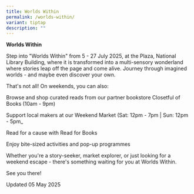 ```yaml
---
title: Worlds Within
permalink: /worlds-within/
variant: tiptap
description: ""
---
```

<p><strong>Worlds Within</strong>
</p>
<p>Step into "Worlds Within" from 5 - 27 July 2025, at the Plaza, National
Library Building, where it is transformed into a multi-sensory wonderland
where stories leap off the page and come alive. Journey through imagined
worlds - and maybe even discover your own.</p>
<p></p>
<p>That's not all! On weekends, you can also:</p>
<p>Browse and shop curated reads from our partner bookstore Closetful of
Books (10am - 9pm)</p>
<p>Support local makers at our Weekend Market (Sat: 12pm - 7pm | Sun: 12pm
- 5pm_</p>
<p>Read for a cause with Read for Books</p>
<p>Enjoy bite-sized activities and pop-up programmes</p>
<p></p>
<p>Whether you're a story-seeker, market explorer, or just looking for a
weekend escape - there's something waiting for you at Worlds Within.</p>
<p></p>
<p>See you there!</p>
<p></p>
<p></p>
<p>Updated 05 May 2025</p>